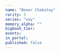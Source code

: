 ```yaml
---
name: "Boxer Chakotay"
rarity: 3
series: "voy"
memory_alpha: ""
bigbook_tier:
events:
in_portal:
published: false
---
```

